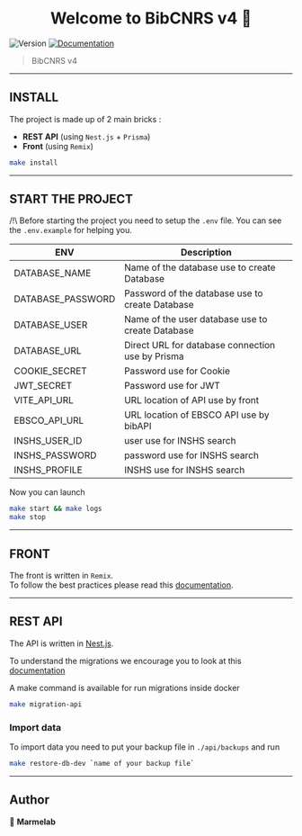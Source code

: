 <h1 align="center">Welcome to BibCNRS v4 👋</h1>
<p>
  <img alt="Version" src="https://img.shields.io/badge/version-0.0.1-blue.svg?cacheSeconds=2592000" />
  <a href="http://localhost:3200/" target="_blank">
    <img alt="Documentation" src="https://img.shields.io/badge/documentation-yes-brightgreen.svg" />
  </a>
</p>

> BibCNRS v4

---

## INSTALL

The project is made up of 2 main bricks :

- **REST API** (using `Nest.js` + `Prisma`)
- **Front** (using `Remix`)

```sh
make install
```

---

## START THE PROJECT

/!\ Before starting the project you need to setup the `.env` file. You can see the `.env.example` for helping you.

| ENV               | Description                                      |
| ----------------- | ------------------------------------------------ |
| DATABASE_NAME     | Name of the database use to create Database      |
| DATABASE_PASSWORD | Password of the database use to create Database  |
| DATABASE_USER     | Name of the user database use to create Database |
| DATABASE_URL      | Direct URL for database connection use by Prisma |
| COOKIE_SECRET     | Password use for Cookie                          |
| JWT_SECRET        | Password use for JWT                             |
| VITE_API_URL      | URL location of API use by front                 |
| EBSCO_API_URL     | URL location of EBSCO API use by bibAPI          |
| INSHS_USER_ID     | user use for INSHS search                        |
| INSHS_PASSWORD    | password use for INSHS search                    |
| INSHS_PROFILE     | INSHS use for INSHS search                       |

Now you can launch

```sh
make start && make logs
make stop
```

---

## FRONT

The front is written in `Remix`. \
To follow the best practices please read this [documentation](https://remix.run/docs/en/v1).

---

## REST API

The API is written in [Nest.js](https://nestjs.com/).

To understand the migrations we encourage you to look at this [documentation](https://www.prisma.io/docs/concepts/components/prisma-migrate)

A make command is available for run migrations inside docker

```sh
make migration-api
```

### Import data

To import data you need to put your backup file in `./api/backups` and run
  
```sh
make restore-db-dev `name of your backup file`
```

---

## Author

👤 **Marmelab**
